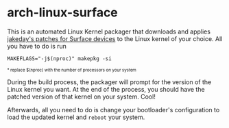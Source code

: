 # arch-linux-surface

This is an automated Linux Kernel packager that downloads and applies 
[jakeday's patches for Surface devices](https://github.com/jakeday/linux-surface) 
to the Linux kernel of your choice. All you have to do is run

```
MAKEFLAGS="-j$(nproc)" makepkg -si
```
<sup><sub>\* replace $(nproc) with the number of processors on your system</sub></sup>

During the build process, the packager will prompt for the version of the Linux kernel you want. 
At the end of the process, you should have the patched version of that kernel on your system. 
Cool!

Afterwards, all you need to do is change your bootloader's configuration to load the updated 
kernel and `reboot` your system.
